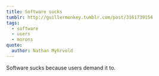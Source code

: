 ```yaml
---
title: Software sucks
tumblr: http://guillermonkey.tumblr.com/post/3161739154
tags:
  - software
  - users
  - morons
quote:
  author: Nathan Myhrvold
---
```


Software sucks because users demand it to.
